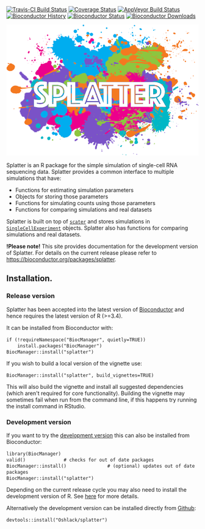 [![Travis-CI Build Status](https://travis-ci.org/Oshlack/splatter.svg?branch=master)](https://travis-ci.org/Oshlack/splatter)
[![Coverage Status](https://img.shields.io/codecov/c/github/Oshlack/splatter/master.svg)](https://codecov.io/github/Oshlack/splatter?branch=master)
[![AppVeyor Build Status](https://ci.appveyor.com/api/projects/status/github/Oshlack/splatter?branch=master&svg=true)](https://ci.appveyor.com/project/Oshlack/splatter)
[![Bioconductor History](https://bioconductor.org/shields/years-in-bioc/splatter.svg)](https://bioconductor.org/packages/devel/bioc/html/splatter.html)
[![Bioconductor Status](https://bioconductor.org/shields/build/devel/bioc/splatter.svg)](https://bioconductor.org/packages/devel/bioc/html/splatter.html)
[![Bioconductor Downloads](https://bioconductor.org/shields/downloads/splatter.svg)](https://bioconductor.org/packages/devel/bioc/html/splatter.html)

![Splatter logo](https://github.com/Oshlack/splatter/raw/master/vignettes/splatter-logo-small.png)

Splatter is an R package for the simple simulation of single-cell RNA sequencing
data. Splatter provides a common interface to multiple simulations that have:

* Functions for estimating simulation parameters
* Objects for storing those parameters
* Functions for simulating counts using those parameters
* Functions for comparing simulations and real datasets

Splatter is built on top of [`scater`][scater] and stores simulations in
[`SingleCellExperiment`][SCE] objects. Splatter also has functions for comparing
simulations and real datasets.

**!Please note!** This site provides documentation for the development version
of Splatter. For details on the current release please refer to
https://bioconductor.org/packages/splatter.

## Installation.

### Release version

Splatter has been accepted into the latest version of [Bioconductor][bioc]
and hence requires the latest version of R (>=3.4).

It can be installed from Bioconductor with:

```{r}
if (!requireNamespace("BiocManager", quietly=TRUE))
    install.packages("BiocManager")
BiocManager::install("splatter")
```

If you wish to build a local version of the vignette use:

```{r}
BiocManager::install("splatter", build_vignettes=TRUE)
```

This will also build the vignette and install all suggested dependencies (which
aren't required for core functionality). Building the vignette may sometimes
fail when run from the command line, if this happens try running the install
command in RStudio.

### Development version

If you want to try the [development version][devel] this can also be installed
from Bioconductor:

```{r}
library(BiocManager)
valid()              # checks for out of date packages
BiocManager::install()               # (optional) updates out of date packages
BiocManager::install("splatter")
```

Depending on the current release cycle you may also need to install the
development version of R. See [here][bioc-install] for more details.

Alternatively the development version can be installed directly from
[Github][github]:

```{r}
devtools::install("Oshlack/splatter")
```

[scater]: https://github.com/davismcc/scater
[SCE]: https://github.com/drisso/SingleCellExperiment
[bioc]: https://bioconductor.org/packages/splatter
[devel]: https://bioconductor.org/packages/devel/bioc/html/splatter.html
[bioc-install]: https://www.bioconductor.org/developers/how-to/useDevel/
[github]: https://github.com/Oshlack/splatter
